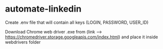 # automate-linkedin

Create .env file that will contain all keys (LOGIN, PASSWORD, USER_ID)

Download Chrome web driver .exe from (link --> https://chromedriver.storage.googleapis.com/index.html) 
and place it inside webdrivers folder 
